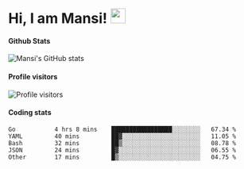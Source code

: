 # Hi, I am Mansi! <img src="https://user-images.githubusercontent.com/1303154/88677602-1635ba80-d120-11ea-84d8-d263ba5fc3c0.gif" width="30px">

#### Github Stats

![Mansi's GitHub stats](https://github-readme-stats.vercel.app/api?username=mansikulkarni96&theme=tokyonight&count_private=true&show_icons=true&hide=contribs)

#### Profile visitors

![Profile visitors](https://visitor-badge.glitch.me/badge?page_id=page.id&left_color=grey&right_color=blue)

#### Coding stats

<!--START_SECTION:waka-->

```text
Go           4 hrs 8 mins    █████████████████░░░░░░░░   67.34 %
YAML         40 mins         ██▓░░░░░░░░░░░░░░░░░░░░░░   11.05 %
Bash         32 mins         ██▒░░░░░░░░░░░░░░░░░░░░░░   08.78 %
JSON         24 mins         █▓░░░░░░░░░░░░░░░░░░░░░░░   06.55 %
Other        17 mins         █▒░░░░░░░░░░░░░░░░░░░░░░░   04.75 %
```

<!--END_SECTION:waka-->
